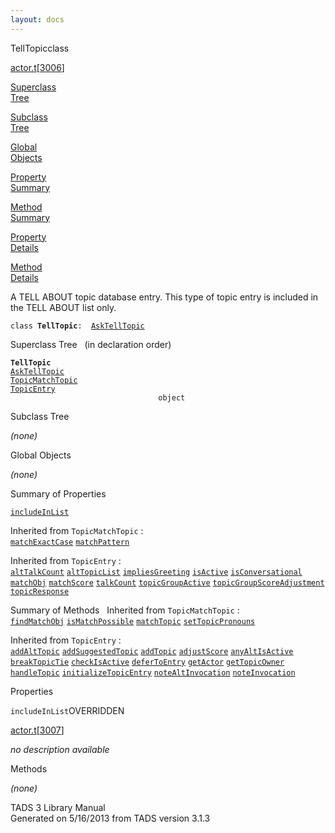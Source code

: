 ```yaml
---
layout: docs
---
```

<span class="title">TellTopic</span><span class="type">class</span>

[actor.t](../file/actor.t.html)\[[3006](../source/actor.t.html#3006)\]

[Superclass  
Tree](#_SuperClassTree_)

[Subclass  
Tree](#_SubClassTree_)

[Global  
Objects](#_ObjectSummary_)

[Property  
Summary](#_PropSummary_)

[Method  
Summary](#_MethodSummary_)

[Property  
Details](#_Properties_)

[Method  
Details](#_Methods_)



A TELL ABOUT topic database entry. This type of topic entry is included
in the TELL ABOUT list only.

`class `**`TellTopic`**` :   `[`AskTellTopic`](../object/AskTellTopic.html)



<span id="_SuperClassTree_"></span>



<span class="hdln">Superclass Tree</span>   (in declaration order)



**`TellTopic`**  
[`AskTellTopic`](../object/AskTellTopic.html)  
[`TopicMatchTopic`](../object/TopicMatchTopic.html)  
[`TopicEntry`](../object/TopicEntry.html)  
`                                 object`  
<span id="_SubClassTree_"></span>



<span class="hdln">Subclass Tree</span>  



*(none)* <span id="_ObjectSummary_"></span>



<span class="hdln">Global Objects</span>  



*(none)* <span id="_PropSummary_"></span>



<span class="hdln">Summary of Properties</span>  



[`includeInList`](#includeInList)



Inherited from `TopicMatchTopic` :  
[`matchExactCase`](../object/TopicMatchTopic.html#matchExactCase) [`matchPattern`](../object/TopicMatchTopic.html#matchPattern)

Inherited from `TopicEntry` :  
[`altTalkCount`](../object/TopicEntry.html#altTalkCount) [`altTopicList`](../object/TopicEntry.html#altTopicList) [`impliesGreeting`](../object/TopicEntry.html#impliesGreeting) [`isActive`](../object/TopicEntry.html#isActive) [`isConversational`](../object/TopicEntry.html#isConversational) [`matchObj`](../object/TopicEntry.html#matchObj) [`matchScore`](../object/TopicEntry.html#matchScore) [`talkCount`](../object/TopicEntry.html#talkCount) [`topicGroupActive`](../object/TopicEntry.html#topicGroupActive) [`topicGroupScoreAdjustment`](../object/TopicEntry.html#topicGroupScoreAdjustment) [`topicResponse`](../object/TopicEntry.html#topicResponse)

<span id="_MethodSummary_"></span>



<span class="hdln">Summary of Methods</span>  
Inherited from `TopicMatchTopic` :  
[`findMatchObj`](../object/TopicMatchTopic.html#findMatchObj) [`isMatchPossible`](../object/TopicMatchTopic.html#isMatchPossible) [`matchTopic`](../object/TopicMatchTopic.html#matchTopic) [`setTopicPronouns`](../object/TopicMatchTopic.html#setTopicPronouns)

Inherited from `TopicEntry` :  
[`addAltTopic`](../object/TopicEntry.html#addAltTopic) [`addSuggestedTopic`](../object/TopicEntry.html#addSuggestedTopic) [`addTopic`](../object/TopicEntry.html#addTopic) [`adjustScore`](../object/TopicEntry.html#adjustScore) [`anyAltIsActive`](../object/TopicEntry.html#anyAltIsActive) [`breakTopicTie`](../object/TopicEntry.html#breakTopicTie) [`checkIsActive`](../object/TopicEntry.html#checkIsActive) [`deferToEntry`](../object/TopicEntry.html#deferToEntry) [`getActor`](../object/TopicEntry.html#getActor) [`getTopicOwner`](../object/TopicEntry.html#getTopicOwner) [`handleTopic`](../object/TopicEntry.html#handleTopic) [`initializeTopicEntry`](../object/TopicEntry.html#initializeTopicEntry) [`noteAltInvocation`](../object/TopicEntry.html#noteAltInvocation) [`noteInvocation`](../object/TopicEntry.html#noteInvocation)

<span id="_Properties_"></span>



<span class="hdln">Properties</span>  



<span id="includeInList"></span>

`includeInList`<span class="rem">OVERRIDDEN</span>

[actor.t](../file/actor.t.html)\[[3007](../source/actor.t.html#3007)\]



*no description available*



<span id="_Methods_"></span>



<span class="hdln">Methods</span>  



*(none)*



TADS 3 Library Manual  
Generated on 5/16/2013 from TADS version 3.1.3


